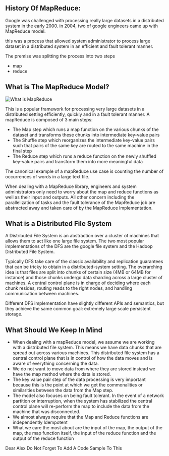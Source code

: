 ## History Of MapReduce:

Google was challenged with processing really large datasets in a distributed system in the early 2000. 
in 2004, two of google engineers came up with MapReduce model.


this was a process that allowed system administrator to process large dataset in a distributed system in an efficient and fault tolerant manner.

The premise was splitting the process into two steps 
- map
- reduce

## What is The MapReduce Model?
![What is MapReduce](image-1.png)

This is a popular framework for processing very large datasets in a distributed setting efficiently, quickly and in a fault tolerant manner. A mapReduce is composed of 3 main steps:
- The Map step which runs a map function on the various chunks of the dataset and transforms these chunks into intermediate key-value pairs
- The Shuffle step which reorganizes the intermediate key-value pairs such that pairs of the same key are routed to the same machine in the final step
- The Reduce step which runs a reduce function on the newly shuffled key-value pairs and transform them into more meaningful data

The canonical example of a mapReduce use case is counting the number of occurrences of words in a large text file.

When dealing with a MapReduce library, engineers and system administrators only need to worry about the map and reduce functions as well as their input and outputs. All other concern including the parallelization of tasks and the fault tolerance of the MapReduce job are abstracted away and taken care of by the MapReduce Implementation.

## What is a Distributed File System
A Distributed File System is an abstraction over a cluster of machines that allows them to act like one large file system. The two most popular implementations of the DFS are the google file system and the Hadoop Distributed File System.

Typically DFS take care of the classic availability and replication guarantees that can be tricky to obtain in a distributed-system setting. The overarching idea is that files are split into chunks of certain size (4MB or 64MB for instance) and those chunks undergo data sharding across a large cluster of machines. A central control plane is in charge of deciding where each chunk resides, routing reads to the right nodes, and handling communication between machines.

Different DFS implementation have slightly different APIs and semantics, but they achieve the same common goal: extremely large scale persistent storage.

## What Should We Keep In Mind

- When dealing with a mapReduce model, we assume we are working with a distributed file system. This means we have data chunks that are spread out across various machines. This distributed file system has a  central control plane that is in control of how the data moves and is aware of everything concerning the data.
- We do not want to move data from where they are stored instead we have the map method where the data is stored.
- The key value pair step of the data processing is very important because this is the point at which we get the commonalities or similarities between the data from the Map step.
- The model also focuses on being fault tolerant. In the event of a network partition or interruption, when the system has stabilized the central control plane will re-perform the map to include the data from the machine that was disconnected.
- We almost always require that the Map  and Reduce functions are independently Idempotent
- What we care the most about are the input of the map, the output of the map, the map function itself, the input of the reduce function and the output of the reduce function


Dear Alex
 Do Not Forget To Add A Code Sample To This
